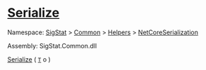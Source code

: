 # [Serialize](./NetCoreSerializationHelper-100664082.md)

Namespace: [SigStat]() > [Common](./../../../README.md) > [Helpers](./../../README.md) > [NetCoreSerialization](./../README.md)

Assembly: SigStat.Common.dll

[Serialize](./NetCoreSerializationHelper-100664082.md) ( [`T`](./NetCoreSerializationHelper-100664082.md) o )              
